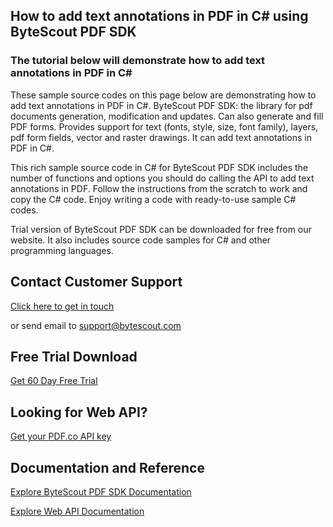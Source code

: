 ## How to add text annotations in PDF in C# using ByteScout PDF SDK

### The tutorial below will demonstrate how to add text annotations in PDF in C#

These sample source codes on this page below are demonstrating how to add text annotations in PDF in C#. ByteScout PDF SDK: the library for pdf documents generation, modification and updates. Can also generate and fill PDF forms. Provides support for text (fonts, style, size, font family), layers, pdf form fields, vector and raster drawings. It can add text annotations in PDF in C#.

This rich sample source code in C# for ByteScout PDF SDK includes the number of functions and options you should do calling the API to add text annotations in PDF. Follow the instructions from the scratch to work and copy the C# code. Enjoy writing a code with ready-to-use sample C# codes.

Trial version of ByteScout PDF SDK can be downloaded for free from our website. It also includes source code samples for C# and other programming languages.

## Contact Customer Support

[Click here to get in touch](https://bytescout.zendesk.com/hc/en-us/requests/new?subject=ByteScout%20PDF%20SDK%20Question)

or send email to [support@bytescout.com](mailto:support@bytescout.com?subject=ByteScout%20PDF%20SDK%20Question) 

## Free Trial Download

[Get 60 Day Free Trial](https://bytescout.com/download/web-installer?utm_source=github-readme)

## Looking for Web API? 

[Get your PDF.co API key](https://pdf.co/documentation/api?utm_source=github-readme)

## Documentation and Reference

[Explore ByteScout PDF SDK Documentation](https://bytescout.com/documentation/index.html?utm_source=github-readme)

[Explore Web API Documentation](https://pdf.co/documentation/api?utm_source=github-readme)